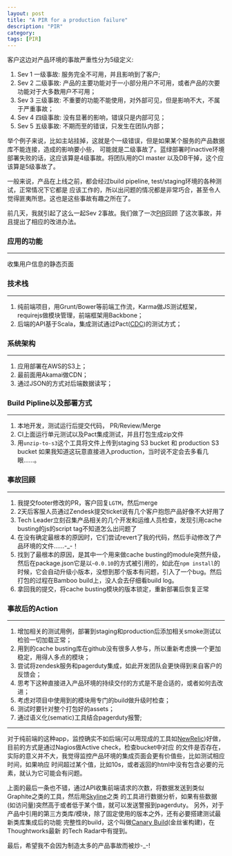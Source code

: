 ```yaml
---
layout: post
title: "A PIR for a production failure"
description: "PIR"
category:
tags: [PIR]
---
```


客户这边对产品环境的事故严重性分为5级定义:

1. Sev 1 一级事故: 服务完全不可用，并且影响到了客户;
2. Sev 2 二级事故: 产品的主要功能对于一小部分用户不可用，或者产品的次要功能对于大多数用户不可用；
3. Sev 3 三级事故: 不重要的功能不能使用，对外部可见，但是影响不大，不属于严重事故；
4. Sev 4 四级事故: 没有显著的影响，错误只是内部可见；
5. Sev 5 五级事故: 不期而至的错误，只发生在团队内部；

举个例子来说，比如主站挂掉，这就是个一级错误，但是如果某个服务的产品数据库不能连接，造成的影响要小些，
可能就是二级事故了。蓝绿部署时inactive环境部署失败的话，这应该算是4级事故。将团队用的CI master
以及DB干掉，这个应该算是5级事故了。

一般来说，产品在上线之前，都会经过build pipeline, test/staging环境的各种测试，正常情况下它都是
应该工作的，所以出问题的情况都是非常巧合，甚至令人觉得匪夷所思。这也是这些事故有趣之所在了。

前几天，我就引起了这么一起Sev 2事故。我们做了一次[PIR](https://sysadmincasts.com/episodes/20-how-to-write-an-incident-report-postmortem)回顾
了这次事故，并且提出了相应的改进办法。

### 应用的功能
----
收集用户信息的静态页面


### 技术栈
----

1. 纯前端项目，用Grunt/Bower等前端工作流，Karma做JS测试框架，requirejs做模块管理，前端框架用Backbone；
2. 后端的API基于Scala，集成测试通过Pact([CDC](http://martinfowler.com/articles/consumerDrivenContracts.html))的测试方式；

### 系统架构
----

1. 应用部署在AWS的S3上；
2. 最前面用Akamai做CDN；
3. 通过JSON的方式对后端数据读写；

### Build Pipline以及部署方式
----

1. 本地开发，测试运行后提交代码， PR/Review/Merge
2. CI上面运行单元测试以及Pact集成测试，并且打包生成zip文件
3. 用`unzip-to-s3`这个工具将文件上传到staging S3 bucket 和 production S3 bucket
如果我知道这玩意直接进入production，当时说不定会去多看几眼……。

### 事故回顾
----

1. 我提交footer修改的PR，客户回复`LGTM`，然后merge
2. 2天后客服人员通过Zendesk提交ticket说有几个客户抱怨产品好像不大好用了
3. Tech Leader立刻召集产品相关的几个开发和运维人员检查，发现引用cache busting的js的script tag不知道怎么出问题了
4. 在没有确定最根本的原因时，它们尝试revert了我的代码，然后手动修改了产品环境的文件……-_-！
5. 找到了最根本的原因，是其中一个用来做cache busting的module突然升级，然后在package.json它是以`~0.0.10`的方式被引用的，如此在`npm install`的时候，它会自动升级小版本，没想到那个版本有问题，引入了一个bug。然后打包的过程在Bamboo build上，没人会去仔细看build log。
6. 拿回我的提交，将cache busting模块的版本锁定，重新部署后恢复正常

### 事故后的Action
----

1. 增加相关的测试用例，部署到staging和production后添加相关smoke测试以检验一切加载正常；
2. 用到的cache busting库在github没有很多人参与，所以重新考虑换一个更加稳定，用得人多点的模块；
3. 尝试将zendesk服务和pagerduty集成，如此开发团队会更快得到来自客户的反馈会；
4. 思考下这种直接进入产品环境的持续交付的方式是不是合适的，或者如何去改进；
5. 考虑对项目中使用到的模块用专门的build做升级时检查；
6. 测试时要针对整个打包好的assets；
7. 通过语义化(sematic)工具结合pagerduty报警;

----

对于纯前端的这种app，监控确实不如后端(可以用现成的工具如[NewRelic](https://www.newrelic.com/))好做，目前的方式是通过Nagios做Active check，检查bucket中对应
的文件是否存在，实际的意义并不大，我觉得监控产品环境的集成页面会更有价值些，比如测试相应时间，如果响应
时间超过某个值，比如10s，或者返回的html中没有包含必要的元素，就认为它可能会有问题。

上面的最后一条也不错，通过API收集前端请求的次数，将数据发送到类似Graphite之类的工具，然后用[Skyline](https://github.com/etsy/skyline)之类
的工具进行数据分析，如果有些数据(如访问量)突然高于或者低于某个值，就可以发送警报到pagerduty。
另外，对于产品中引用的第三方类库/模块，除了固定使用的版本之外，还有必要搭建测试最新类库集成后的功能
完整性的build，这个叫做[Canary Build](http://www.thoughtworks.com/radar/techniques)(金丝雀构建)，在Thoughtworks最新
的Tech Radar中有提到。

最后，希望我不会因为制造太多的产品事故而被炒-_-!
